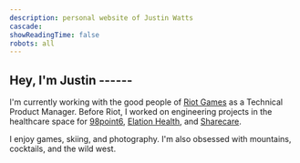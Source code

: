 ```yaml
---
description: personal website of Justin Watts
cascade:
showReadingTime: false
robots: all
---
```


## Hey, I'm Justin ------
I'm currently working with the good people of [Riot Games](https://www.riotgames.com/en/who-we-are) as a Technical Product Manager. Before Riot, I worked on engineering projects in the healthcare space for [98point6](https://www.98point6.com), [Elation Health](https://www.elationhealth.com), and [Sharecare](https://www.sharecare.com).


I enjoy games, skiing, and photography. I'm also obsessed with mountains, cocktails, and the wild west.

<br>